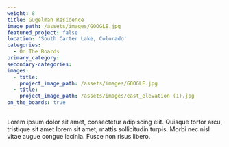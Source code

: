 ```yaml
---
weight: 8
title: Gugelman Residence
image_path: /assets/images/GOOGLE.jpg
featured_project: false
location: 'South Carter Lake, Colorado'
categories:
  - On The Boards
primary_category:
secondary-categories:
images:
  - title:
    project_image_path: /assets/images/GOOGLE.jpg
  - title:
    project_image_path: /assets/images/east_elevation (1).jpg
on_the_boards: true
---
```


Lorem ipsum dolor sit amet, consectetur adipiscing elit. Quisque tortor arcu, tristique sit amet lorem sit amet, mattis sollicitudin turpis. Morbi nec nisl vitae augue congue lacinia. Fusce non risus libero.